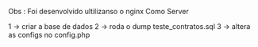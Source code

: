  Obs : Foi desenvolvido ultilizanso o nginx Como Server 


   1 -> criar a base de dados 
   2 -> roda o dump teste_contratos.sql
   3 -> altera as configs no config.php


   